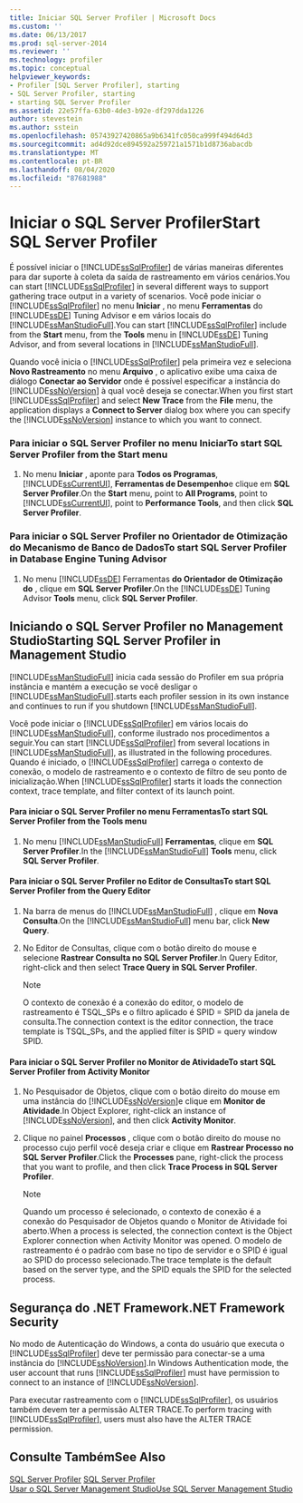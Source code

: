 ```yaml
---
title: Iniciar SQL Server Profiler | Microsoft Docs
ms.custom: ''
ms.date: 06/13/2017
ms.prod: sql-server-2014
ms.reviewer: ''
ms.technology: profiler
ms.topic: conceptual
helpviewer_keywords:
- Profiler [SQL Server Profiler], starting
- SQL Server Profiler, starting
- starting SQL Server Profiler
ms.assetid: 22e57ffa-63b0-4de3-b92e-df297dda1226
author: stevestein
ms.author: sstein
ms.openlocfilehash: 05743927420865a9b6341fc050ca999f494d64d3
ms.sourcegitcommit: ad4d92dce894592a259721a1571b1d8736abacdb
ms.translationtype: MT
ms.contentlocale: pt-BR
ms.lasthandoff: 08/04/2020
ms.locfileid: "87681988"
---
```

# <a name="start-sql-server-profiler"></a><span data-ttu-id="87d7c-102">Iniciar o SQL Server Profiler</span><span class="sxs-lookup"><span data-stu-id="87d7c-102">Start SQL Server Profiler</span></span>
  <span data-ttu-id="87d7c-103">É possível iniciar o [!INCLUDE[ssSqlProfiler](../../includes/sssqlprofiler-md.md)] de várias maneiras diferentes para dar suporte à coleta da saída de rastreamento em vários cenários.</span><span class="sxs-lookup"><span data-stu-id="87d7c-103">You can start [!INCLUDE[ssSqlProfiler](../../includes/sssqlprofiler-md.md)] in several different ways to support gathering trace output in a variety of scenarios.</span></span> <span data-ttu-id="87d7c-104">Você pode iniciar o [!INCLUDE[ssSqlProfiler](../../includes/sssqlprofiler-md.md)] no menu **Iniciar** , no menu **Ferramentas** do [!INCLUDE[ssDE](../../includes/ssde-md.md)] Tuning Advisor e em vários locais do [!INCLUDE[ssManStudioFull](../../includes/ssmanstudiofull-md.md)].</span><span class="sxs-lookup"><span data-stu-id="87d7c-104">You can start [!INCLUDE[ssSqlProfiler](../../includes/sssqlprofiler-md.md)] include from the **Start** menu, from the **Tools** menu in [!INCLUDE[ssDE](../../includes/ssde-md.md)] Tuning Advisor, and from several locations in [!INCLUDE[ssManStudioFull](../../includes/ssmanstudiofull-md.md)].</span></span>  
  
 <span data-ttu-id="87d7c-105">Quando você inicia o [!INCLUDE[ssSqlProfiler](../../includes/sssqlprofiler-md.md)] pela primeira vez e seleciona **Novo Rastreamento** no menu **Arquivo** , o aplicativo exibe uma caixa de diálogo **Conectar ao Servidor** onde é possível especificar a instância do [!INCLUDE[ssNoVersion](../../includes/ssnoversion-md.md)] à qual você deseja se conectar.</span><span class="sxs-lookup"><span data-stu-id="87d7c-105">When you first start [!INCLUDE[ssSqlProfiler](../../includes/sssqlprofiler-md.md)] and select **New Trace** from the **File** menu, the application displays a **Connect to Server** dialog box where you can specify the [!INCLUDE[ssNoVersion](../../includes/ssnoversion-md.md)] instance to which you want to connect.</span></span>  
  
### <a name="to-start-sql-server-profiler-from-the-start-menu"></a><span data-ttu-id="87d7c-106">Para iniciar o SQL Server Profiler no menu Iniciar</span><span class="sxs-lookup"><span data-stu-id="87d7c-106">To start SQL Server Profiler from the Start menu</span></span>  
  
1.  <span data-ttu-id="87d7c-107">No menu **Iniciar** , aponte para **Todos os Programas**, [!INCLUDE[ssCurrentUI](../../includes/sscurrentui-md.md)], **Ferramentas de Desempenho**e clique em **SQL Server Profiler**.</span><span class="sxs-lookup"><span data-stu-id="87d7c-107">On the **Start** menu, point to **All Programs**, point to [!INCLUDE[ssCurrentUI](../../includes/sscurrentui-md.md)], point to **Performance Tools**, and then click **SQL Server Profiler**.</span></span>  
  
### <a name="to-start-sql-server-profiler-in-database-engine-tuning-advisor"></a><span data-ttu-id="87d7c-108">Para iniciar o SQL Server Profiler no Orientador de Otimização do Mecanismo de Banco de Dados</span><span class="sxs-lookup"><span data-stu-id="87d7c-108">To start SQL Server Profiler in Database Engine Tuning Advisor</span></span>  
  
1.  <span data-ttu-id="87d7c-109">No menu [!INCLUDE[ssDE](../../includes/ssde-md.md)] Ferramentas **do Orientador de Otimização do** , clique em **SQL Server Profiler**.</span><span class="sxs-lookup"><span data-stu-id="87d7c-109">On the [!INCLUDE[ssDE](../../includes/ssde-md.md)] Tuning Advisor **Tools** menu, click **SQL Server Profiler**.</span></span>  
  
## <a name="starting-sql-server-profiler-in-management-studio"></a><span data-ttu-id="87d7c-110">Iniciando o SQL Server Profiler no Management Studio</span><span class="sxs-lookup"><span data-stu-id="87d7c-110">Starting SQL Server Profiler in Management Studio</span></span>  
 [!INCLUDE[ssManStudioFull](../../includes/ssmanstudiofull-md.md)] <span data-ttu-id="87d7c-111">inicia cada sessão do Profiler em sua própria instância e mantém a execução se você desligar o [!INCLUDE[ssManStudioFull](../../includes/ssmanstudiofull-md.md)].</span><span class="sxs-lookup"><span data-stu-id="87d7c-111">starts each profiler session in its own instance and continues to run if you shutdown [!INCLUDE[ssManStudioFull](../../includes/ssmanstudiofull-md.md)].</span></span>  
  
 <span data-ttu-id="87d7c-112">Você pode iniciar o [!INCLUDE[ssSqlProfiler](../../includes/sssqlprofiler-md.md)] em vários locais do [!INCLUDE[ssManStudioFull](../../includes/ssmanstudiofull-md.md)], conforme ilustrado nos procedimentos a seguir.</span><span class="sxs-lookup"><span data-stu-id="87d7c-112">You can start [!INCLUDE[ssSqlProfiler](../../includes/sssqlprofiler-md.md)] from several locations in [!INCLUDE[ssManStudioFull](../../includes/ssmanstudiofull-md.md)], as illustrated in the following procedures.</span></span> <span data-ttu-id="87d7c-113">Quando é iniciado, o [!INCLUDE[ssSqlProfiler](../../includes/sssqlprofiler-md.md)] carrega o contexto de conexão, o modelo de rastreamento e o contexto de filtro de seu ponto de inicialização.</span><span class="sxs-lookup"><span data-stu-id="87d7c-113">When [!INCLUDE[ssSqlProfiler](../../includes/sssqlprofiler-md.md)] starts it loads the connection context, trace template, and filter context of its launch point.</span></span>  
  
#### <a name="to-start-sql-server-profiler-from-the-tools-menu"></a><span data-ttu-id="87d7c-114">Para iniciar o SQL Server Profiler no menu Ferramentas</span><span class="sxs-lookup"><span data-stu-id="87d7c-114">To start SQL Server Profiler from the Tools menu</span></span>  
  
1.  <span data-ttu-id="87d7c-115">No menu [!INCLUDE[ssManStudioFull](../../includes/ssmanstudiofull-md.md)] **Ferramentas**, clique em **SQL Server Profiler**.</span><span class="sxs-lookup"><span data-stu-id="87d7c-115">In the [!INCLUDE[ssManStudioFull](../../includes/ssmanstudiofull-md.md)] **Tools** menu, click **SQL Server Profiler**.</span></span>  
  
#### <a name="to-start-sql-server-profiler-from-the-query-editor"></a><span data-ttu-id="87d7c-116">Para iniciar o SQL Server Profiler no Editor de Consultas</span><span class="sxs-lookup"><span data-stu-id="87d7c-116">To start SQL Server Profiler from the Query Editor</span></span>  
  
1.  <span data-ttu-id="87d7c-117">Na barra de menus do [!INCLUDE[ssManStudioFull](../../includes/ssmanstudiofull-md.md)] , clique em **Nova Consulta**.</span><span class="sxs-lookup"><span data-stu-id="87d7c-117">On the [!INCLUDE[ssManStudioFull](../../includes/ssmanstudiofull-md.md)] menu bar, click **New Query**.</span></span>  
  
2.  <span data-ttu-id="87d7c-118">No Editor de Consultas, clique com o botão direito do mouse e selecione **Rastrear Consulta no SQL Server Profiler**.</span><span class="sxs-lookup"><span data-stu-id="87d7c-118">In Query Editor, right-click and then select **Trace Query in SQL Server Profiler**.</span></span>  
  
    > [!NOTE]  
    >  <span data-ttu-id="87d7c-119">O contexto de conexão é a conexão do editor, o modelo de rastreamento é TSQL_SPs e o filtro aplicado é SPID = SPID da janela de consulta.</span><span class="sxs-lookup"><span data-stu-id="87d7c-119">The connection context is the editor connection, the trace template is TSQL_SPs, and the applied filter is SPID = query window SPID.</span></span>  
  
#### <a name="to-start-sql-server-profiler-from-activity-monitor"></a><span data-ttu-id="87d7c-120">Para iniciar o SQL Server Profiler no Monitor de Atividade</span><span class="sxs-lookup"><span data-stu-id="87d7c-120">To start SQL Server Profiler from Activity Monitor</span></span>  
  
1.  <span data-ttu-id="87d7c-121">No Pesquisador de Objetos, clique com o botão direito do mouse em uma instância do [!INCLUDE[ssNoVersion](../../includes/ssnoversion-md.md)]e clique em **Monitor de Atividade**.</span><span class="sxs-lookup"><span data-stu-id="87d7c-121">In Object Explorer, right-click an instance of [!INCLUDE[ssNoVersion](../../includes/ssnoversion-md.md)], and then click **Activity Monitor**.</span></span>  
  
2.  <span data-ttu-id="87d7c-122">Clique no painel **Processos** , clique com o botão direito do mouse no processo cujo perfil você deseja criar e clique em **Rastrear Processo no SQL Server Profiler**.</span><span class="sxs-lookup"><span data-stu-id="87d7c-122">Click the **Processes** pane, right-click the process that you want to profile, and then click **Trace Process in SQL Server Profiler**.</span></span>  
  
    > [!NOTE]  
    >  <span data-ttu-id="87d7c-123">Quando um processo é selecionado, o contexto de conexão é a conexão do Pesquisador de Objetos quando o Monitor de Atividade foi aberto.</span><span class="sxs-lookup"><span data-stu-id="87d7c-123">When a process is selected, the connection context is the Object Explorer connection when Activity Monitor was opened.</span></span> <span data-ttu-id="87d7c-124">O modelo de rastreamento é o padrão com base no tipo de servidor e o SPID é igual ao SPID do processo selecionado.</span><span class="sxs-lookup"><span data-stu-id="87d7c-124">The trace template is the default based on the server type, and the SPID equals the SPID for the selected process.</span></span>  
  
## <a name="net-framework-security"></a><span data-ttu-id="87d7c-125">Segurança do .NET Framework</span><span class="sxs-lookup"><span data-stu-id="87d7c-125">.NET Framework Security</span></span>  
 <span data-ttu-id="87d7c-126">No modo de Autenticação do Windows, a conta do usuário que executa o [!INCLUDE[ssSqlProfiler](../../includes/sssqlprofiler-md.md)] deve ter permissão para conectar-se a uma instância do [!INCLUDE[ssNoVersion](../../includes/ssnoversion-md.md)].</span><span class="sxs-lookup"><span data-stu-id="87d7c-126">In Windows Authentication mode, the user account that runs [!INCLUDE[ssSqlProfiler](../../includes/sssqlprofiler-md.md)] must have permission to connect to an instance of [!INCLUDE[ssNoVersion](../../includes/ssnoversion-md.md)].</span></span>  
  
 <span data-ttu-id="87d7c-127">Para executar rastreamento com o [!INCLUDE[ssSqlProfiler](../../includes/sssqlprofiler-md.md)], os usuários também devem ter a permissão ALTER TRACE.</span><span class="sxs-lookup"><span data-stu-id="87d7c-127">To perform tracing with [!INCLUDE[ssSqlProfiler](../../includes/sssqlprofiler-md.md)], users must also have the ALTER TRACE permission.</span></span>  
  
## <a name="see-also"></a><span data-ttu-id="87d7c-128">Consulte Também</span><span class="sxs-lookup"><span data-stu-id="87d7c-128">See Also</span></span>  
 <span data-ttu-id="87d7c-129">[SQL Server Profiler](sql-server-profiler.md) </span><span class="sxs-lookup"><span data-stu-id="87d7c-129">[SQL Server Profiler](sql-server-profiler.md) </span></span>  
 [<span data-ttu-id="87d7c-130">Usar o SQL Server Management Studio</span><span class="sxs-lookup"><span data-stu-id="87d7c-130">Use SQL Server Management Studio</span></span>](../../database-engine/use-sql-server-management-studio.md)  
  
  
